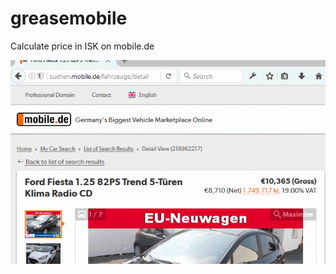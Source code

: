 # greasemobile
Calculate price in ISK on mobile.de


![All this does](https://github.com/Dagur/greasemobile/blob/master/greasemobile.gif)

